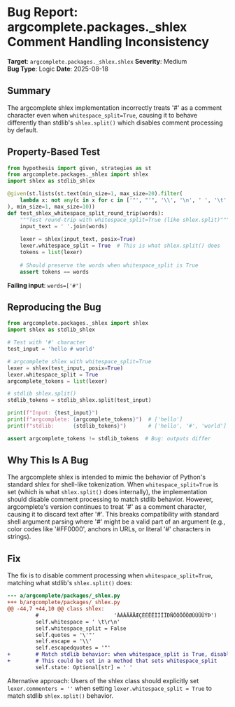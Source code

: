 # Bug Report: argcomplete.packages._shlex Comment Handling Inconsistency

**Target**: `argcomplete.packages._shlex.shlex`
**Severity**: Medium  
**Bug Type**: Logic
**Date**: 2025-08-18

## Summary

The argcomplete shlex implementation incorrectly treats '#' as a comment character even when `whitespace_split=True`, causing it to behave differently than stdlib's `shlex.split()` which disables comment processing by default.

## Property-Based Test

```python
from hypothesis import given, strategies as st
from argcomplete.packages._shlex import shlex
import shlex as stdlib_shlex

@given(st.lists(st.text(min_size=1, max_size=20).filter(
    lambda x: not any(c in x for c in ['"', "'", '\\', '\n', ' ', '\t', '\r'])
), min_size=1, max_size=10))
def test_shlex_whitespace_split_round_trip(words):
    """Test round-trip with whitespace_split=True (like shlex.split)"""
    input_text = ' '.join(words)
    
    lexer = shlex(input_text, posix=True)
    lexer.whitespace_split = True  # This is what shlex.split() does
    tokens = list(lexer)
    
    # Should preserve the words when whitespace_split is True
    assert tokens == words
```

**Failing input**: `words=['#']`

## Reproducing the Bug

```python
from argcomplete.packages._shlex import shlex
import shlex as stdlib_shlex

# Test with '#' character
test_input = 'hello # world'

# argcomplete shlex with whitespace_split=True
lexer = shlex(test_input, posix=True)
lexer.whitespace_split = True
argcomplete_tokens = list(lexer)

# stdlib shlex.split()
stdlib_tokens = stdlib_shlex.split(test_input)

print(f"Input: {test_input}")
print(f"argcomplete: {argcomplete_tokens}")  # ['hello']
print(f"stdlib:      {stdlib_tokens}")       # ['hello', '#', 'world']

assert argcomplete_tokens != stdlib_tokens  # Bug: outputs differ
```

## Why This Is A Bug

The argcomplete shlex is intended to mimic the behavior of Python's standard shlex for shell-like tokenization. When `whitespace_split=True` is set (which is what `shlex.split()` does internally), the implementation should disable comment processing to match stdlib behavior. However, argcomplete's version continues to treat '#' as a comment character, causing it to discard text after '#'. This breaks compatibility with standard shell argument parsing where '#' might be a valid part of an argument (e.g., color codes like '#FF0000', anchors in URLs, or literal '#' characters in strings).

## Fix

The fix is to disable comment processing when `whitespace_split=True`, matching what stdlib's `shlex.split()` does:

```diff
--- a/argcomplete/packages/_shlex.py
+++ b/argcomplete/packages/_shlex.py
@@ -44,7 +44,10 @@ class shlex:
         #                        'ÀÁÂÃÄÅÆÇÈÉÊËÌÍÎÏÐÑÒÓÔÕÖØÙÚÛÜÝÞ')
         self.whitespace = ' \t\r\n'
         self.whitespace_split = False
         self.quotes = '\'"'
         self.escape = '\\'
         self.escapedquotes = '"'
+        # Match stdlib behavior: when whitespace_split is True, disable comments
+        # This could be set in a method that sets whitespace_split
         self.state: Optional[str] = ' '
```

Alternative approach: Users of the shlex class should explicitly set `lexer.commenters = ''` when setting `lexer.whitespace_split = True` to match stdlib `shlex.split()` behavior.